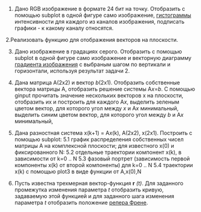 1. Дано RGB изображение в формате 24 бит на точку. Отобразить с помощью subplot в одной фигуре само изображение, [гистограммы](https://ru.wikipedia.org/wiki/%D0%93%D0%B8%D1%81%D1%82%D0%BE%D0%B3%D1%80%D0%B0%D0%BC%D0%BC%D0%B0_(%D1%84%D0%BE%D1%82%D0%BE%D0%B3%D1%80%D0%B0%D1%84%D0%B8%D1%8F)) интенсивности для каждого из каналов изображения, подписать графики - к какому каналу относятся.

2.Реализовать функцию для отображения векторов на плоскости.

3. Дано изображение в градациях серого. Отобразить с помощью subplot в одной фигуре само изображение и векторную диаграмму [градиента изображения](https://ru.wikipedia.org/wiki/%D0%9E%D0%BF%D0%B5%D1%80%D0%B0%D1%82%D0%BE%D1%80_%D0%A1%D0%BE%D0%B1%D0%B5%D0%BB%D1%8F)  с выбраным шагом по вертикали и горизонтали, используя результат задачи 2.

4. Дана матрица A(2x2) и вектор *b*(2x1).  Отобразить собственные вектора матрицы A, отобразить решение системы A*x*=*b*. С помощью ginput прочитать значение нескольких векторов x на плоскости, отобразить их и построить для каждого A*x*, выделить зеленым цветом вектор, для которого угол между *x* и A*x* минимальный, выделить синим цветом вектор, для которого угол между *b* и A*x* минимальный,

5. Дана разностная система x(k+1) = A*x*(k), A(2x2), x(2x1). Построить с помощью subplot:
  5.1 график распределения собственных чисел матрицы A на комплексной плоскости;
для известного x(0) и фиксированного N:
  5.2 отдельные траектории компонент x(k), в зависимости от k=0 .. N
  5.3 фазовый портрет (зависимость первой компоненты x(k) от второй компоненты) для k=0 .. N
  5.4 траектории x(k) с помощью plot3 в виде функции от A,x(0),N

6. Пусть известна трехмерная вектор-функция **r** *(t)*. Для заданного промежутка изменения параметра *t*  отобразить кривую, задаваемую этой функцией и для заданного шага изменения параметра *t* отобразить положение [репера Френе](https://ru.wikipedia.org/wiki/%D0%A2%D1%80%D1%91%D1%85%D0%B3%D1%80%D0%B0%D0%BD%D0%BD%D0%B8%D0%BA_%D0%A4%D1%80%D0%B5%D0%BD%D0%B5).
